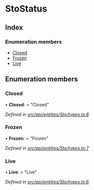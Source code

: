 # StoStatus

## Index

### Enumeration members

* [Closed](stostatus.md#closed)
* [Frozen](stostatus.md#frozen)
* [Live](stostatus.md#live)

## Enumeration members

### Closed

• **Closed**: = "Closed"

_Defined in_ [_src/api/entities/Sto/types.ts:8_](https://github.com/PolymathNetwork/polymesh-sdk/blob/a0872cf4/src/api/entities/Sto/types.ts#L8)

### Frozen

• **Frozen**: = "Frozen"

_Defined in_ [_src/api/entities/Sto/types.ts:7_](https://github.com/PolymathNetwork/polymesh-sdk/blob/a0872cf4/src/api/entities/Sto/types.ts#L7)

### Live

• **Live**: = "Live"

_Defined in_ [_src/api/entities/Sto/types.ts:6_](https://github.com/PolymathNetwork/polymesh-sdk/blob/a0872cf4/src/api/entities/Sto/types.ts#L6)

